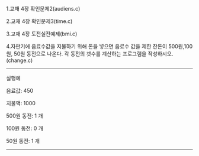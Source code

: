 1.교재 4장 확인문제2(audiens.c)

2.교재 4장 확인문제3(time.c)

3.교재 4장 도전실전예제(bmi.c)

4.자판기에 음료수값을 지불하기 위해 돈을 넣으면 음료수 값을 제한 잔돈이 500원,100원, 50원 동전으로 나온다. 각 동전의 갯수를 계산하는 프로그램을 작성하시오.(change.c)

 
***
실행예

 

음료값: 450

지불액: 1000

 

500원 동전: 1 개

100원 동전: 0 개

50원 동전: 1 개
***
